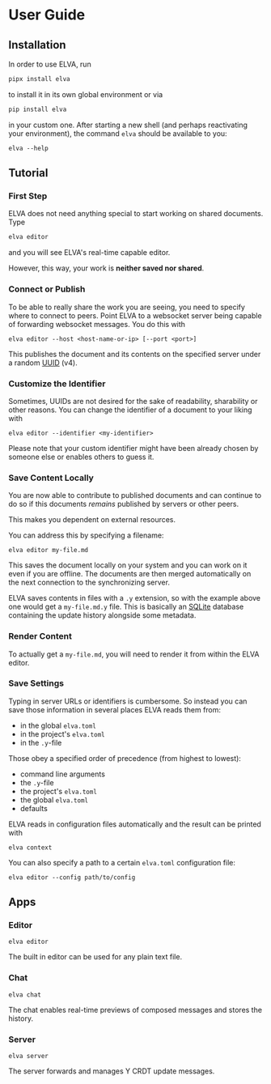 # User Guide

## Installation

In order to use ELVA, run

```sh
pipx install elva
```

to install it in its own global environment or via

```sh
pip install elva
```

in your custom one.
After starting a new shell (and perhaps reactivating your environment), the command `elva` should be available to you:

```
elva --help
```


## Tutorial

### First Step

ELVA does not need anything special to start working on shared documents.
Type

```sh
elva editor
```

and you will see ELVA's real-time capable editor.

However, this way, your work is **neither saved nor shared**.


### Connect or Publish

To be able to really share the work you are seeing, you need to specify where to connect to peers.
Point ELVA to a websocket server being capable of forwarding websocket messages.
You do this with

```
elva editor --host <host-name-or-ip> [--port <port>]
```

This publishes the document and its contents on the specified server under a random [UUID](https://datatracker.ietf.org/doc/html/rfc4122) (v4).


### Customize the Identifier

Sometimes, UUIDs are not desired for the sake of readability, sharability or other reasons. You can change the identifier of a document to your liking with

```
elva editor --identifier <my-identifier>
```

Please note that your custom identifier might have been already chosen by someone else or enables others to guess it.


### Save Content Locally

You are now able to contribute to published documents and can continue to do so if this documents *remains* published by servers or other peers.

This makes you dependent on external resources.

You can address this by specifying a filename:

```
elva editor my-file.md
```

This saves the document locally on your system and you can work on it even if you are offline.
The documents are then merged automatically on the next connection to the synchronizing server.

ELVA saves contents in files with a `.y` extension, so with the example above one would get a `my-file.md.y` file.
This is basically an [SQLite](https://sqlite.org/) database containing the update history alongside some metadata.


### Render Content

To actually get a `my-file.md`, you will need to render it from within the ELVA editor.


### Save Settings

Typing in server URLs or identifiers is cumbersome.
So instead you can save those information in several places ELVA reads them from:

- in the global `elva.toml`
- in the project's `elva.toml`
- in the `.y`-file

Those obey a specified order of precedence (from highest to lowest):

- command line arguments
- the `.y`-file
- the project's `elva.toml`
- the global `elva.toml`
- defaults

ELVA reads in configuration files automatically and the result can be printed with

```
elva context
```

You can also specify a path to a certain `elva.toml` configuration file:

```
elva editor --config path/to/config
```

## Apps

### Editor

```
elva editor
```

The built in editor can be used for any plain text file.

### Chat

```
elva chat
```

The chat enables real-time previews of composed messages and stores the history.


### Server

```
elva server
```

The server forwards and manages Y CRDT update messages.
